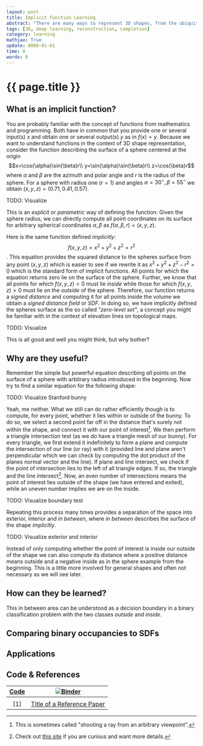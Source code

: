 ```yaml
---
layout: post
title: Implicit Function Learning
abstract: "There are many ways to represent 3D shapes, from the ubiquitous triangle mesh to voxel grids and point clouds. And then there is the one to rule them all: The implicit function."
tags: [3D, deep learning, reconstruction, completion]
category: learning
mathjax: True
update: 0000-01-01
time: 0
words: 0
---
```


# {{ page.title }}

## What is an implicit function?

You are probably familiar with the concept of functions from mathematics and programming. Both have in common that you provide one or several input(s) $x$ and obtain one or several output(s) $y$ as in $f(x)=y$. Because we want to understand functions in the context of 3D shape representation, consider the function describing the surface of a sphere centered at the origin
$$x=\cos(\alpha)\sin(\beta)r\\ y=\sin(\alpha)\sin(\beta)r\\ z=\cos(\beta)r$$
where $\alpha$ and $\beta$ are the azimuth and polar angle and $r$ is the radius of the sphere. For a sphere with radius one ($r=1$) and angles $\alpha=30^{\circ},\beta=55^{\circ}$ we obtain $(x,y,z)=(0.71,0.41,0.57)$.

TODO: Visualize

This is an _explicit_ or _parametric_ way of defining the function: Given the sphere radius, we can directly compute all point coordinates on its surface for arbitrary spherical coordinates $\alpha,\beta$ as $f(\alpha,\beta,r)=(x,y,z)$.

Here is the same function defined _implicitly_:
$$f(x,y,z)=x^2+y^2+z^2=r^2$$. This equation provides the squared distance to the spheres surface from any point $(x,y,z)$ which is easier to see if we rewrite it as $x^2+y^2+z^2-r^2=0$ which is the standard form of implicit functions. All points for which the equation returns zero lie on the surface of the sphere. Further, we know that all points for which $f(x,y,z)<0$ must lie _inside_ while those for which $f(x,y,z)>0$ must lie on the _outside_ of the sphere. Therefore, our function returns a _signed distance_ and computing it for all points inside the volume we obtain a _signed distance field_ or _SDF_. In doing so, we have implicitly defined the spheres surface as the so called _"zero-level set"_, a concept you might be familiar with in the context of elevation lines on topological maps.

TODO: Visualize

This is all good and well you might think, but why bother?

## Why are they useful?

Remember the simple but powerful equation describing _all_ points on the surface of a sphere with arbitrary radius introduced in the beginning. Now try to find a similar equation for the following shape:

TODO: Visualize Stanford bunny

Yeah, me neither. What we still can do rather efficiently though is to compute, for every point, whether it lies within or outside of the bunny. To do so, we select a second point far off in the distance that's surely not within the shape, and connect it with our point of interest[^1]. We then perform a triangle intersection test (as we do have a triangle mesh of our bunny). For every triangle, we first extend it indefinitely to form a plane and compute the intersection of our line (or ray) with it (provided line and plane aren't perpendicular which we can check by computing the dot product of the planes normal vector and the line). If plane and line intersect, we check if the point of intersection lies to the left of all triangle edges. If so, the triangle and the line intersect[^2]. Now, an even number of intersections means the point of interest lies outside of the shape (we have entered and exited), while an uneven number implies we are on the inside.

TODO: Visualize boundary test

Repeating this process many times provides a separation of the space into exterior, interior and _in between_, where _in between_ describes the surface of the shape _implicitly_.

TODO: Visualize exterior and interior

Instead of only computing whether the point of interest is inside our outside of the shape we can also compute its distance where a positive distance means outside and a negative inside as in the sphere example from the beginning. This is a little more involved for general shapes and often not necessary as we will see later. 

[^1]: This is sometimes called "shooting a ray from an arbitrary viewpoint". 
[^2]: Check out [this site](https://www.scratchapixel.com/lessons/3d-basic-rendering/ray-tracing-rendering-a-triangle/ray-triangle-intersection-geometric-solution) if you are curious and want more details.

## How can they be learned?

This in between area can be understood as a decision boundary in a binary classification problem with the two classes _outside_ and _inside_.

## Comparing binary occupancies to SDFs

## Applications

## Code & References

| [Code](/url/to/notebook.ipynb) | [![Binder](https://mybinder.org/badge_logo.svg)](/url/to/binder/notebook.ipynb) |
| :----------------------------: | :-----------------------------------------------------------------------------: |
|                                |                                                                                 |
|              [1]               |                   [Title of a Reference Paper](/url/to/paper)                   |
